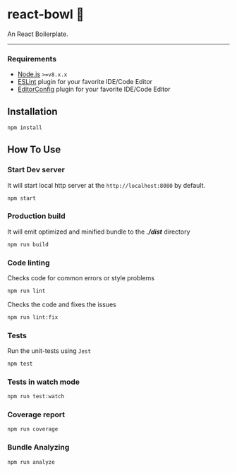 # react-bowl 🍜

An React Boilerplate.

<hr />

### Requirements

- [Node.js](https://nodejs.org/en/) `>=v8.x.x`
- [ESLint](http://eslint.org/) plugin for your favorite IDE/Code Editor
- [EditorConfig](http://editorconfig.org/) plugin for your favorite IDE/Code Editor

## Installation

```bash
npm install
```

## How To Use

### Start Dev server

It will start local http server at the `http://localhost:8080` by default.

```bash
npm start
```

### Production build

It will emit optimized and minified bundle to the ***./dist*** directory

```bash
npm run build
```

### Code linting

Checks code for common errors or style problems

```bash
npm run lint
```

Checks the code and fixes the issues

```bash
npm run lint:fix
```

### Tests

Run the unit-tests using `Jest`

```bash
npm test
```

### Tests in watch mode

```bash
npm run test:watch
```

### Coverage report

```bash
npm run coverage
```

### Bundle Analyzing

```bash
npm run analyze
```